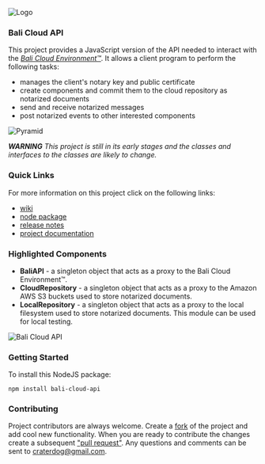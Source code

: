 ![Logo](https://raw.githubusercontent.com/craterdog-bali/bali-project-documentation/master/images/CraterDogLogo.png)

### Bali Cloud API
This project provides a JavaScript version of the API needed to interact with the [_Bali Cloud Environment™_](https://github.com/craterdog-bali/bali-project-documentation/wiki). It allows a client program to perform the following tasks:
 * manages the client's notary key and public certificate
 * create components and commit them to the cloud repository as notarized documents
 * send and receive notarized messages
 * post notarized events to other interested components

![Pyramid](https://raw.githubusercontent.com/craterdog-bali/bali-project-documentation/master/images/BaliPyramid-CloudAPI.png)

_**WARNING**_
_This project is still in its early stages and the classes and interfaces to the classes are likely to change._

### Quick Links
For more information on this project click on the following links:
 * [wiki](https://github.com/craterdog-bali/js-bali-cloud-api/wiki)
 * [node package](https://www.npmjs.com/package/bali-cloud-api)
 * [release notes](https://github.com/craterdog-bali/js-bali-cloud-api/wiki/releases)
 * [project documentation](https://github.com/craterdog-bali/bali-project-documentation/wiki)

### Highlighted Components
 * **BaliAPI** - a singleton object that acts as a proxy to the Bali Cloud Environment™.
 * **CloudRepository** - a singleton object that acts as a proxy to the Amazon AWS S3 buckets used to store notarized documents.
 * **LocalRepository** - a singleton object that acts as a proxy to the local filesystem used to store notarized documents. This module can be used for local testing.

![Bali Cloud API](https://raw.githubusercontent.com/craterdog-bali/bali-project-documentation/master/images/BaliCloudAPI.png)

### Getting Started
To install this NodeJS package:
```
npm install bali-cloud-api
```

### Contributing
Project contributors are always welcome. Create a [fork](https://github.com/craterdog-bali/js-bali-cloud-api) of the project and add cool new functionality. When you are ready to contribute the changes create a subsequent ["pull request"](https://help.github.com/articles/about-pull-requests/). Any questions and comments can be sent to craterdog@gmail.com.
